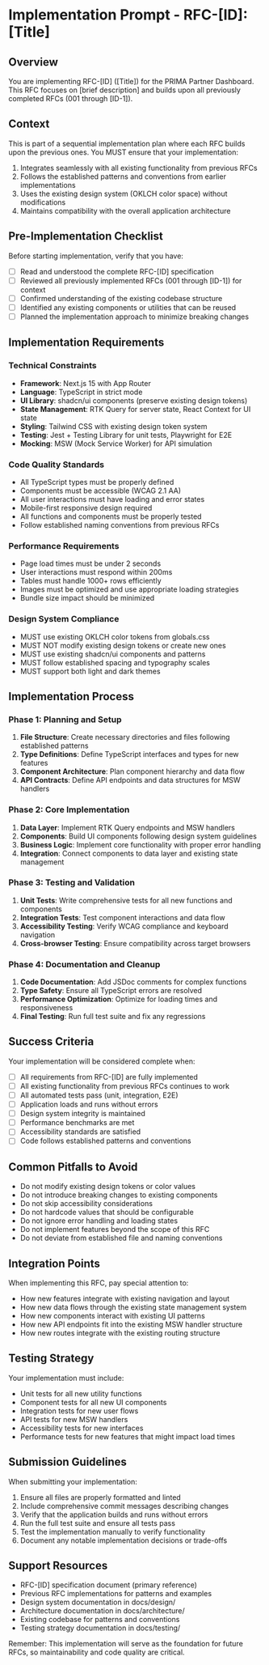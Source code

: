 # Implementation Prompt - RFC-[ID]: [Title]

## Overview
You are implementing RFC-[ID] ([Title]) for the PRIMA Partner Dashboard. This RFC focuses on [brief description] and builds upon all previously completed RFCs (001 through [ID-1]).

## Context
This is part of a sequential implementation plan where each RFC builds upon the previous ones. You MUST ensure that your implementation:
1. Integrates seamlessly with all existing functionality from previous RFCs
2. Follows the established patterns and conventions from earlier implementations
3. Uses the existing design system (OKLCH color space) without modifications
4. Maintains compatibility with the overall application architecture

## Pre-Implementation Checklist
Before starting implementation, verify that you have:
- [ ] Read and understood the complete RFC-[ID] specification
- [ ] Reviewed all previously implemented RFCs (001 through [ID-1]) for context
- [ ] Confirmed understanding of the existing codebase structure
- [ ] Identified any existing components or utilities that can be reused
- [ ] Planned the implementation approach to minimize breaking changes

## Implementation Requirements

### Technical Constraints
- **Framework**: Next.js 15 with App Router
- **Language**: TypeScript in strict mode
- **UI Library**: shadcn/ui components (preserve existing design tokens)
- **State Management**: RTK Query for server state, React Context for UI state
- **Styling**: Tailwind CSS with existing design token system
- **Testing**: Jest + Testing Library for unit tests, Playwright for E2E
- **Mocking**: MSW (Mock Service Worker) for API simulation

### Code Quality Standards
- All TypeScript types must be properly defined
- Components must be accessible (WCAG 2.1 AA)
- All user interactions must have loading and error states
- Mobile-first responsive design required
- All functions and components must be properly tested
- Follow established naming conventions from previous RFCs

### Performance Requirements
- Page load times must be under 2 seconds
- User interactions must respond within 200ms
- Tables must handle 1000+ rows efficiently
- Images must be optimized and use appropriate loading strategies
- Bundle size impact should be minimized

### Design System Compliance
- MUST use existing OKLCH color tokens from globals.css
- MUST NOT modify existing design tokens or create new ones
- MUST use existing shadcn/ui components and patterns
- MUST follow established spacing and typography scales
- MUST support both light and dark themes

## Implementation Process

### Phase 1: Planning and Setup
1. **File Structure**: Create necessary directories and files following established patterns
2. **Type Definitions**: Define TypeScript interfaces and types for new features
3. **Component Architecture**: Plan component hierarchy and data flow
4. **API Contracts**: Define API endpoints and data structures for MSW handlers

### Phase 2: Core Implementation
1. **Data Layer**: Implement RTK Query endpoints and MSW handlers
2. **Components**: Build UI components following design system guidelines
3. **Business Logic**: Implement core functionality with proper error handling
4. **Integration**: Connect components to data layer and existing state management

### Phase 3: Testing and Validation
1. **Unit Tests**: Write comprehensive tests for all new functions and components
2. **Integration Tests**: Test component interactions and data flow
3. **Accessibility Testing**: Verify WCAG compliance and keyboard navigation
4. **Cross-browser Testing**: Ensure compatibility across target browsers

### Phase 4: Documentation and Cleanup
1. **Code Documentation**: Add JSDoc comments for complex functions
2. **Type Safety**: Ensure all TypeScript errors are resolved
3. **Performance Optimization**: Optimize for loading times and responsiveness
4. **Final Testing**: Run full test suite and fix any regressions

## Success Criteria
Your implementation will be considered complete when:
- [ ] All requirements from RFC-[ID] are fully implemented
- [ ] All existing functionality from previous RFCs continues to work
- [ ] All automated tests pass (unit, integration, E2E)
- [ ] Application loads and runs without errors
- [ ] Design system integrity is maintained
- [ ] Performance benchmarks are met
- [ ] Accessibility standards are satisfied
- [ ] Code follows established patterns and conventions

## Common Pitfalls to Avoid
- Do not modify existing design tokens or color values
- Do not introduce breaking changes to existing components
- Do not skip accessibility considerations
- Do not hardcode values that should be configurable
- Do not ignore error handling and loading states
- Do not implement features beyond the scope of this RFC
- Do not deviate from established file and naming conventions

## Integration Points
When implementing this RFC, pay special attention to:
- How new features integrate with existing navigation and layout
- How new data flows through the existing state management system
- How new components interact with existing UI patterns
- How new API endpoints fit into the existing MSW handler structure
- How new routes integrate with the existing routing structure

## Testing Strategy
Your implementation must include:
- Unit tests for all new utility functions
- Component tests for all new UI components
- Integration tests for new user flows
- API tests for new MSW handlers
- Accessibility tests for new interfaces
- Performance tests for new features that might impact load times

## Submission Guidelines
When submitting your implementation:
1. Ensure all files are properly formatted and linted
2. Include comprehensive commit messages describing changes
3. Verify that the application builds and runs without errors
4. Run the full test suite and ensure all tests pass
5. Test the implementation manually to verify functionality
6. Document any notable implementation decisions or trade-offs

## Support Resources
- RFC-[ID] specification document (primary reference)
- Previous RFC implementations for patterns and examples
- Design system documentation in docs/design/
- Architecture documentation in docs/architecture/
- Existing codebase for patterns and conventions
- Testing strategy documentation in docs/testing/

Remember: This implementation will serve as the foundation for future RFCs, so maintainability and code quality are critical.
